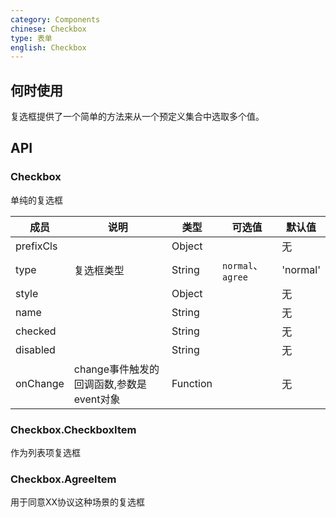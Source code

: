 ```yaml
---
category: Components
chinese: Checkbox
type: 表单
english: Checkbox
---
```





## 何时使用

复选框提供了一个简单的方法来从一个预定义集合中选取多个值。

## API

### Checkbox

单纯的复选框

| 成员        | 说明           | 类型       |  可选值        | 默认值       |
|------------|----------------|----------|----------|--------------|
| prefixCls    |         | Object |   | 无  |
| type    | 复选框类型 | String |  `normal`、 `agree` |   'normal'  |
| style    |         | Object |   | 无  |
| name    |         | String |   | 无  |
| checked    |        | String |   | 无  |
| disabled      |         | String | |  无  |
| onChange    | change事件触发的回调函数,参数是event对象 | Function | |   无  |

### Checkbox.CheckboxItem

作为列表项复选框

### Checkbox.AgreeItem

用于同意XX协议这种场景的复选框
